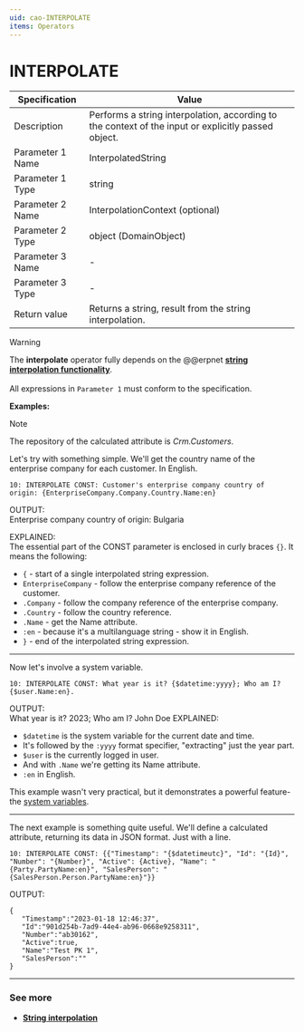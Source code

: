 ```yaml
---
uid: cao-INTERPOLATE
items: Operators
---
```


# INTERPOLATE

| Specification| Value|
| ---- | ----- |
| Description| Performs a string interpolation, according to the context of the input or explicitly passed object.|
| Parameter 1 Name| InterpolatedString|
| Parameter 1 Type| string|
| Parameter 2 Name| InterpolationContext (optional)|
| Parameter 2 Type| object (DomainObject) |
| Parameter 3 Name| - |
| Parameter 3 Type| - |
| Return value| Returns a string, result from the string interpolation.|

> [!WARNING]
> 
> The **interpolate** operator fully depends on the @@erpnet **[string interpolation functionality](../../string-interpolation/index.md)**. <br/> <br/>
> All expressions in `Parameter 1` must conform to the specification.


**Examples:**

> [!NOTE]
> 
> The repository of the calculated attribute is *Crm.Customers*.

Let's try with something simple. We'll get the country name of the enterprise company for each customer. In English.

```
10: INTERPOLATE CONST: Customer's enterprise company country of origin: {EnterpriseCompany.Company.Country.Name:en}
```
OUTPUT:<br/>
Enterprise company country of origin: Bulgaria

EXPLAINED:<br/>
The essential part of the CONST parameter is enclosed in curly braces `{}`. It means the following:
- `{` - start of a single interpolated string expression.
- `EnterpriseCompany` - follow the enterprise company reference of the customer.
- `.Company` - follow the company reference of the enterprise company.
- `.Country` - follow the country reference.
- `.Name` - get the Name attribute.
- `:en` - because it's a multilanguage string - show it in English.
- `}` - end of the interpolated string expression.

---

Now let's involve a system variable.

```
10: INTERPOLATE CONST: What year is it? {$datetime:yyyy}; Who am I? {$user.Name:en}.
```
OUTPUT: <br/>
What year is it? 2023; Who am I? John Doe
EXPLAINED:<br/>
- `$datetime` is the system variable for the current date and time.
- It's followed by the `:yyyy` format specifier, "extracting" just the year part.
- `$user` is the currently logged in user.
- And with `.Name` we're getting its Name attribute.
- `:en` in English.

This example wasn't very practical, but it demonstrates a powerful feature- the [system variables](../../string-interpolation/system-variables.md).

---

The next example is something quite useful. We'll define a calculated attribute, returning its data in JSON format. Just with a line.

```
10: INTERPOLATE CONST: {{"Timestamp": "{$datetimeutc}", "Id": "{Id}", "Number": "{Number}", "Active": {Active}, "Name": "{Party.PartyName:en}", "SalesPerson": "{SalesPerson.Person.PartyName:en}"}}
```

OUTPUT: <br/>
```
{
   "Timestamp":"2023-01-18 12:46:37",
   "Id":"901d254b-7ad9-44e4-ab96-0668e9258311",
   "Number":"ab30162",
   "Active":true,
   "Name":"Test PK 1",
   "SalesPerson":""
}
```

------------
### See more

- **[String interpolation](../../string-interpolation/index.md)**